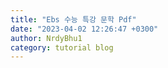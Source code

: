 ```yaml
---
title: "Ebs 수능 특강 문학 Pdf"
date: "2023-04-02 12:26:47 +0300"
author: NrdyBhu1
category: tutorial blog
---
```

